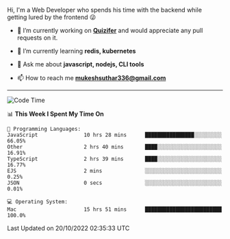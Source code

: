 Hi, I'm a Web Developer who spends his time with the backend while getting lured by the frontend 😜

- 🔭 I’m currently working on **[Quizifer](https://github.com/SutharMukesh/Quizifer/)** and would appreciate any pull requests on it.

- 🌱 I’m currently learning **redis, kubernetes**

- 💬 Ask me about **javascript, nodejs, CLI tools**

- 📫 How to reach me **mukeshsuthar336@gmail.com**

---
<!--START_SECTION:waka-->
![Code Time](http://img.shields.io/badge/Code%20Time-1%2C829%20hrs%2026%20mins-blue)

📊 **This Week I Spent My Time On** 

```text
💬 Programming Languages: 
JavaScript               10 hrs 28 mins      ████████████████░░░░░░░░░   66.05% 
Other                    2 hrs 40 mins       ████░░░░░░░░░░░░░░░░░░░░░   16.91% 
TypeScript               2 hrs 39 mins       ████░░░░░░░░░░░░░░░░░░░░░   16.77% 
EJS                      2 mins              ░░░░░░░░░░░░░░░░░░░░░░░░░   0.25% 
JSON                     0 secs              ░░░░░░░░░░░░░░░░░░░░░░░░░   0.01%

💻 Operating System: 
Mac                      15 hrs 51 mins      █████████████████████████   100.0%

```


 Last Updated on 20/10/2022 02:35:33 UTC
<!--END_SECTION:waka-->
